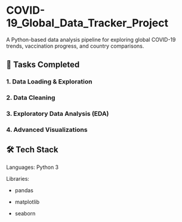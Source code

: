 # COVID-19_Global_Data_Tracker_Project

A Python-based data analysis pipeline for exploring global COVID-19 trends, vaccination progress, and country comparisons.

## 📌 Tasks Completed

### 1. Data Loading & Exploration
### 2. Data Cleaning
### 3. Exploratory Data Analysis (EDA)
### 4. Advanced Visualizations

## 🛠 Tech Stack
Languages: Python 3

Libraries:

- pandas

- matplotlib

- seaborn